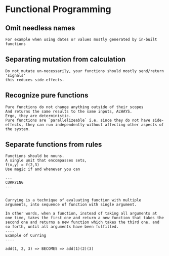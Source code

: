 # Functional Programming

## Omit needless names
    For example when using dates or values mostly generated by in-built functions
## Separating mutation from calculation
    Do not mutate un-necessarily, your functions should mostly send/return 'signals'
    this reduces side-effects.
## Recognize pure functions
    Pure functions do not change anything outside of their scopes
    And returns the same results to the same inputs, ALWAYS.
    Ergo, they are deterministic.
    Pure functions are `parallelizeable` i.e. since they do not have side-effects, they can run independently without affecting other aspects of the system.
## Separate functions from rules
    Functions should be nouns.
    A single unit that encompasses sets,
    f(x,y) = f(2,3)
    Use magic if and whenever you can
    
    ---
    CURRYING
    ---

    
    Currying is a technique of evaluating function with multiple arguments, into sequence of function with single argument.

    In other words, when a function, instead of taking all arguments at one time, takes the first one and return a new function that takes the second one and returns a new function which takes the third one, and so forth, until all arguments have been fulfilled.
    ----
    Example of Curring
    ----

    add(1, 2, 3) => BECOMES => add(1)(2)(3)

    